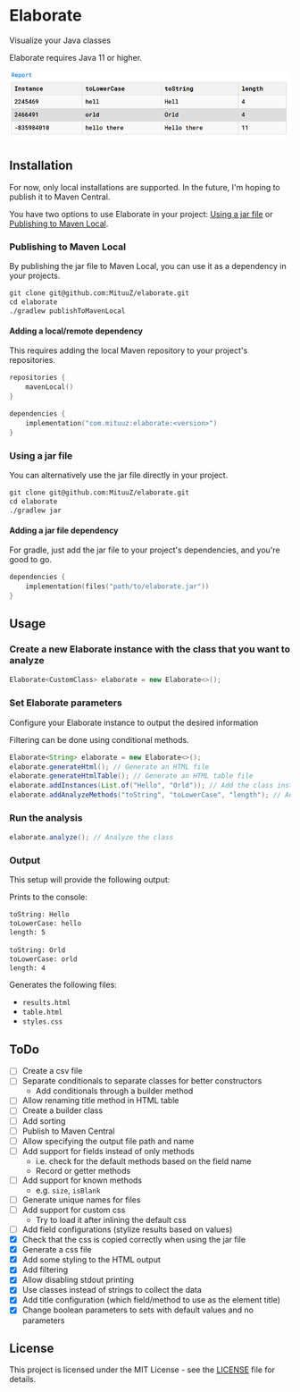 # Elaborate
Visualize your Java classes

Elaborate requires Java 11 or higher.

![](resources/html-table-example.png "An example of an HTML table output using hashCode as the title method")

## Installation
For now, only local installations are supported. In the future, I'm hoping to publish it to Maven Central.

You have two options to use Elaborate in your project:
[Using a jar file](#using-a-jar-file) or [Publishing to Maven Local](#publishing-to-maven-local).

### Publishing to Maven Local
By publishing the jar file to Maven Local, you can use it as a dependency in your projects.

```shell
git clone git@github.com:MituuZ/elaborate.git
cd elaborate
./gradlew publishToMavenLocal
```

#### Adding a local/remote dependency
This requires adding the local Maven repository to your project's repositories.
```kotlin
repositories {
    mavenLocal()
}
```

```kotlin
dependencies {
    implementation("com.mituuz:elaborate:<version>")
}
```

### Using a jar file
You can alternatively use the jar file directly in your project.

```shell
git clone git@github.com:MituuZ/elaborate.git
cd elaborate
./gradlew jar
```

#### Adding a jar file dependency
For gradle, just add the jar file to your project's dependencies, and you're good to go.

```kotlin
dependencies {
    implementation(files("path/to/elaborate.jar"))
}
```

## Usage
### Create a new Elaborate instance with the class that you want to analyze
```java
Elaborate<CustomClass> elaborate = new Elaborate<>();
```

### Set Elaborate parameters
Configure your Elaborate instance to output the desired information

Filtering can be done using conditional methods.

```java
Elaborate<String> elaborate = new Elaborate<>();
elaborate.generateHtml(); // Generate an HTML file
elaborate.generateHtmlTable(); // Generate an HTML table file
elaborate.addInstances(List.of("Hello", "Orld")); // Add the class instances to analyze
elaborate.addAnalyzeMethods("toString", "toLowerCase", "length"); // Add the methods to analyze
```

### Run the analysis
```java
elaborate.analyze(); // Analyze the class
```

### Output
This setup will provide the following output:

Prints to the console:
```
toString: Hello
toLowerCase: hello
length: 5

toString: Orld
toLowerCase: orld
length: 4
```

Generates the following files:
- `results.html`
- `table.html`
- `styles.css`

## ToDo
- [ ] Create a csv file
- [ ] Separate conditionals to separate classes for better constructors
  - Add conditionals through a builder method
- [ ] Allow renaming title method in HTML table
- [ ] Create a builder class
- [ ] Add sorting
- [ ] Publish to Maven Central
- [ ] Allow specifying the output file path and name
- [ ] Add support for fields instead of only methods
  - i.e. check for the default methods based on the field name
  - Record or getter methods
- [ ] Add support for known methods
  - e.g. `size`, `isBlank`
- [ ] Generate unique names for files
- [ ] Add support for custom css
  - Try to load it after inlining the default css
- [ ] Add field configurations (stylize results based on values)
- [x] Check that the css is copied correctly when using the jar file
- [x] Generate a css file
- [x] Add some styling to the HTML output
- [x] Add filtering
- [x] Allow disabling stdout printing
- [x] Use classes instead of strings to collect the data
- [x] Add title configuration (which field/method to use as the element title)
- [x] Change boolean parameters to sets with default values and no parameters

## License
This project is licensed under the MIT License - see the [LICENSE](LICENSE) file for details.
